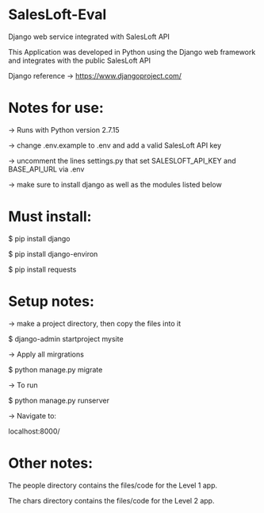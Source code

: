 # SalesLoft-Eval

Django web service integrated with SalesLoft API

This Application was developed in Python using the Django web framework and integrates with the public SalesLoft API

Django reference -> https://www.djangoproject.com/

# Notes for use:

-> Runs with Python version 2.7.15

-> change .env.example to .env and add a valid SalesLoft API key

-> uncomment the lines settings.py that set SALESLOFT_API_KEY and BASE_API_URL via .env

-> make sure to install django as well as the modules listed below

# Must install:

$ pip install django

$ pip install django-environ

$ pip install requests

# Setup notes:

-> make a project directory, then copy the files into it

$ django-admin startproject mysite

-> Apply all mirgrations 

$ python manage.py migrate

-> To run 

$ python manage.py runserver

-> Navigate to:

localhost:8000/

# Other notes: 

The people directory contains the files/code for the Level 1 app.

The chars directory contains the files/code for the Level 2 app.
